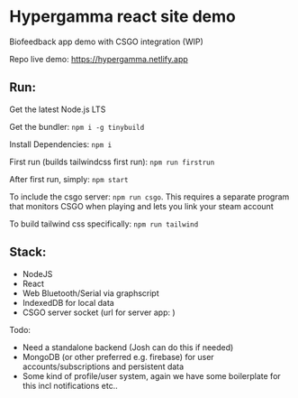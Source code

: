 # Hypergamma react site demo

Biofeedback app demo with CSGO integration (WIP)

Repo live demo: https://hypergamma.netlify.app

## Run:

Get the latest Node.js LTS

Get the bundler: `npm i -g tinybuild`

Install Dependencies: `npm i`

First run (builds tailwindcss first run): `npm run firstrun`

After first run, simply: `npm start`

To include the csgo server: `npm run csgo`. This requires a separate program that monitors CSGO when playing and lets you link your steam account

To build tailwind css specifically: `npm run tailwind`

## Stack:

- NodeJS
- React
- Web Bluetooth/Serial via graphscript
- IndexedDB for local data
- CSGO server socket (url for server app: )

Todo: 

- Need a standalone backend (Josh can do this if needed)
- MongoDB (or other preferred e.g. firebase) for user accounts/subscriptions and persistent data
- Some kind of profile/user system, again we have some boilerplate for this incl notifications etc..
